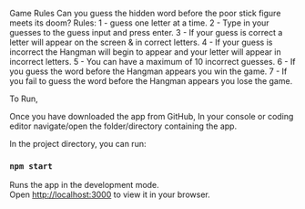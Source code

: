 Game Rules
Can you guess the hidden word before the poor stick figure meets its doom?
Rules:
1 - guess one letter at a time.
2 - Type in your guesses to the guess input and press enter.
3 - If your guess is correct a letter will appear on the screen & in correct letters.
4 - If your guess is incorrect the Hangman will begin to appear and your letter will appear in incorrect letters.
5 - You can have a maximum of 10 incorrect guesses.
6 - If you guess the word before the Hangman appears you win the game.
7 - If you fail to guess the word before the Hangman appears you lose the game.

To Run, 

Once you have downloaded the app from GitHub, 
In your console or coding editor navigate/open the folder/directory 
containing the app. 

In the project directory, you can run:

### `npm start`

Runs the app in the development mode.\
Open [http://localhost:3000](http://localhost:3000) to view it in your browser.


